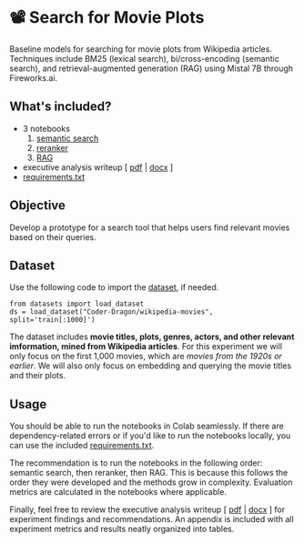 # 📽️ Search for Movie Plots  
Baseline models for searching for movie plots from Wikipedia articles. Techniques include BM25 (lexical search), bi/cross-encoding (semantic search), and retrieval-augmented generation (RAG) using Mistal 7B through Fireworks.ai.
## What's included?
- 3 notebooks
  1. [semantic search](https://github.com/ericphann/search-for-movie-plots/blob/main/notebooks/01-semantic_search.ipynb)
  2. [reranker](https://github.com/ericphann/search-for-movie-plots/blob/main/notebooks/02-reranker.ipynb)
  3. [RAG](https://github.com/ericphann/search-for-movie-plots/blob/main/notebooks/03-rag.ipynb)
- executive analysis writeup [ [pdf](https://github.com/ericphann/search-for-movie-plots/blob/main/writeups/Analysis%20Writeup.pdf) | [docx](https://github.com/ericphann/search-for-movie-plots/blob/main/writeups/Analysis%20Writeup.docx) ]
- [requirements.txt](https://github.com/ericphann/search-for-movie-plots/blob/main/requirements.txt)
## Objective
Develop a prototype for a search tool that helps users find relevant movies based on their queries.
## Dataset
Use the following code to import the [dataset](https://www.kaggle.com/datasets/jrobischon/wikipedia-movie-plots?resource=download), if needed.

    from datasets import load_dataset  
    ds = load_dataset("Coder-Dragon/wikipedia-movies", split='train[:1000]')

The dataset includes __movie titles, plots, genres, actors, and other relevant imformation, mined from Wikipedia articles__. For this experiment we will only focus on the first 1,000 movies, which are _movies from the 1920s or earlier_. We will also only focus on embedding and querying the movie titles and their plots.
## Usage
You should be able to run the notebooks in Colab seamlessly. If there are dependency-related errors or if you'd like to run the notebooks locally, you can use the included [requirements.txt](https://github.com/ericphann/search-for-movie-plots/blob/main/requirements.txt).  

The recommendation is to run the notebooks in the following order: semantic search, then reranker, then RAG. This is because this follows the order they were developed and the methods grow in complexity. Evaluation metrics are calculated in the notebooks where applicable.  

Finally, feel free to review the executive analysis writeup [ [pdf](https://github.com/ericphann/search-for-movie-plots/blob/main/writeups/Analysis%20Writeup.pdf) | [docx](https://github.com/ericphann/search-for-movie-plots/blob/main/writeups/Analysis%20Writeup.docx) ] for experiment findings and recommendations. An appendix is included with all experiment metrics and results neatly organized into tables. 
